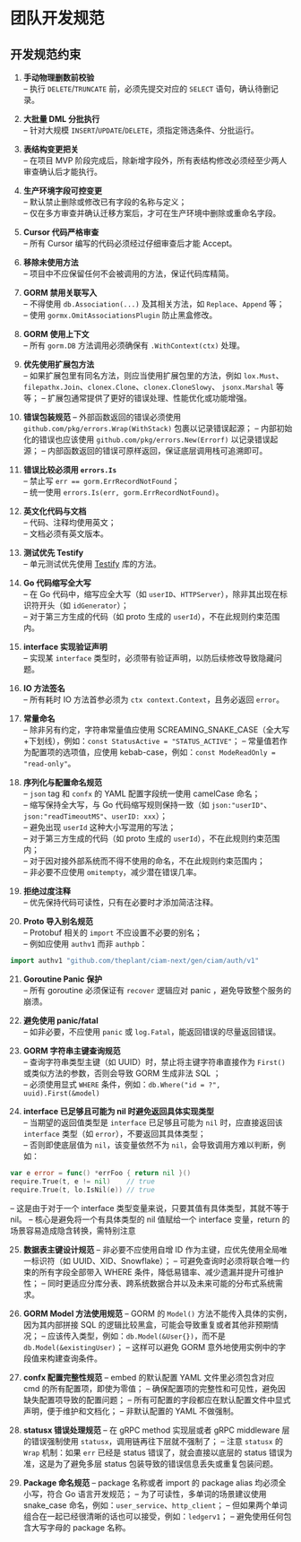# 团队开发规范

## 开发规范约束

1. **手动物理删数前校验**  
   – 执行 `DELETE`/`TRUNCATE` 前，必须先提交对应的 `SELECT` 语句，确认待删记录。

2. **大批量 DML 分批执行**  
   – 针对大规模 `INSERT`/`UPDATE`/`DELETE`，须指定筛选条件、分批运行。

3. **表结构变更把关**  
   – 在项目 MVP 阶段完成后，除新增字段外，所有表结构修改必须经至少两人审查确认后才能执行。

4. **生产环境字段可控变更**  
   – 默认禁止删除或修改已有字段的名称与定义；  
   – 仅在多方审查并确认迁移方案后，才可在生产环境中删除或重命名字段。

5. **Cursor 代码严格审查**  
   – 所有 Cursor 编写的代码必须经过仔细审查后才能 Accept。

6. **移除未使用方法**  
   – 项目中不应保留任何不会被调用的方法，保证代码库精简。

7. **GORM 禁用关联写入**  
   – 不得使用 `db.Association(...)` 及其相关方法，如 `Replace`、`Append` 等；  
   – 使用 `gormx.OmitAssociationsPlugin` 防止黑盒修改。

8. **GORM 使用上下文**  
   – 所有 `gorm.DB` 方法调用必须确保有 `.WithContext(ctx)` 处理。

9. **优先使用扩展包方法**  
   – 如果扩展包里有同名方法，则应当使用扩展包里的方法，例如 `lox.Must`、`filepathx.Join`、`clonex.Clone`、`clonex.CloneSlowy`、 `jsonx.Marshal` 等等；
   – 扩展包通常提供了更好的错误处理、性能优化或功能增强。

10. **错误包装规范**
    – 外部函数返回的错误必须使用 `github.com/pkg/errors.Wrap(WithStack)` 包裹以记录错误起源；
    – 内部初始化的错误也应该使用 `github.com/pkg/errors.New(Errorf)` 以记录错误起源；
    – 内部函数返回的错误可原样返回，保证底层调用栈可追溯即可。

11. **错误比较必须用 `errors.Is`**  
    – 禁止写 `err == gorm.ErrRecordNotFound`；  
    – 统一使用 `errors.Is(err, gorm.ErrRecordNotFound)`。

12. **英文化代码与文档**  
    – 代码、注释均使用英文；  
    – 文档必须有英文版本。

13. **测试优先 Testify**  
    – 单元测试优先使用 [Testify](https://github.com/stretchr/testify) 库的方法。

14. **Go 代码缩写全大写**  
    – 在 Go 代码中，缩写应全大写（如 `userID`、`HTTPServer`），除非其出现在标识符开头（如 `idGenerator`）；  
    – 对于第三方生成的代码（如 proto 生成的 `userId`），不在此规则约束范围内。

15. **interface 实现验证声明**  
    – 实现某 `interface` 类型时，必须带有验证声明，以防后续修改导致隐藏问题。

16. **IO 方法签名**  
    – 所有耗时 IO 方法首参必须为 `ctx context.Context`，且务必返回 `error`。

17. **常量命名**  
    – 除非另有约定，字符串常量值应使用 SCREAMING_SNAKE_CASE（全大写+下划线），例如：`const StatusActive = "STATUS_ACTIVE"`；
    – 常量值若作为配置项的选项值，应使用 kebab-case，例如：`const ModeReadOnly = "read-only"`。

18. **序列化与配置命名规范**  
    – `json` tag 和 `confx` 的 YAML 配置字段统一使用 camelCase 命名；  
    – 缩写保持全大写，与 Go 代码缩写规则保持一致（如 `json:"userID"`、`json:"readTimeoutMS"`、`userID: xxx`）；  
    – 避免出现 `userId` 这种大小写混用的写法；  
    – 对于第三方生成的代码（如 proto 生成的 `userId`），不在此规则约束范围内；  
    – 对于因对接外部系统而不得不使用的命名，不在此规则约束范围内；  
    – 非必要不应使用 `omitempty`，减少潜在错误几率。

19. **拒绝过度注释**  
    – 优先保持代码可读性，只有在必要时才添加简洁注释。

20. **Proto 导入别名规范**  
    – Protobuf 相关的 `import` 不应设置不必要的别名；  
    – 例如应使用 `authv1` 而非 `authpb`：

```go
import authv1 "github.com/theplant/ciam-next/gen/ciam/auth/v1"
```

21. **Goroutine Panic 保护**  
    – 所有 goroutine 必须保证有 `recover` 逻辑应对 panic ，避免导致整个服务的崩溃。

22. **避免使用 panic/fatal**  
    – 如非必要，不应使用 `panic` 或 `log.Fatal`，能返回错误的尽量返回错误。

23. **GORM 字符串主键查询规范**  
    – 查询字符串类型主键（如 UUID）时，禁止将主键字符串直接作为 `First()` 或类似方法的参数，否则会导致 GORM 生成非法 SQL ；  
    – 必须使用显式 `WHERE` 条件，例如：`db.Where("id = ?", uuid).First(&model)`

24. **interface 已足够且可能为 nil 时避免返回具体实现类型**  
    – 当期望的返回值类型是 `interface` 已足够且可能为 `nil` 时，应直接返回该 `interface` 类型（如 `error`），不要返回其具体类型；  
    – 否则即使底层值为 `nil`，该变量依然不为 `nil`，会导致调用方难以判断，例如：

```go
var e error = func() *errFoo { return nil }()
require.True(t, e != nil)    // true
require.True(t, lo.IsNil(e)) // true
```

– 这是由于对于一个 interface 类型变量来说，只要其值有具体类型，其就不等于 nil。
– 核心是避免将一个有具体类型的 nil 值赋给一个 interface 变量，return 的场景容易造成隐含转换，需特别注意

25. **数据表主键设计规范**
    – 非必要不应使用自增 ID 作为主键，应优先使用全局唯一标识符（如 UUID、XID、Snowflake）；
    – 可避免查询时必须将联合唯一约束的所有字段全部带入 WHERE 条件，降低易错率、减少遗漏并提升可维护性；
    – 同时更适应分库分表、跨系统数据合并以及未来可能的分布式系统需求。

26. **GORM Model 方法使用规范**
    – GORM 的 `Model()` 方法不能传入具体的实例，因为其内部拼接 SQL 的逻辑比较黑盒，可能会导致重复或者其他非预期情况；
    – 应该传入类型，例如：`db.Model(&User{})`，而不是 `db.Model(&existingUser)`；
    – 这样可以避免 GORM 意外地使用实例中的字段值来构建查询条件。

27. **confx 配置完整性规范**
    – embed 的默认配置 YAML 文件里必须包含对应 cmd 的所有配置项，即使为零值；
    – 确保配置项的完整性和可见性，避免因缺失配置项导致的配置问题；
    – 所有可配置的字段都应在默认配置文件中显式声明，便于维护和文档化；
    – 非默认配置的 YAML 不做强制。

28. **statusx 错误处理规范**
    – 在 gRPC method 实现层或者 gRPC middleware 层的错误强制使用 `statusx`，调用链再往下层就不强制了；
    – 注意 `statusx` 的 `Wrap` 机制：如果 `err` 已经是 status 错误了，就会直接以底层的 status 错误为准，这是为了避免多层 status 包装导致的错误信息丢失或重复包装问题。

29. **Package 命名规范**
    – package 名称或者 import 的 package alias 均必须全小写，符合 Go 语言开发规范；
    – 为了可读性，多单词的场景建议使用 snake_case 命名，例如：`user_service`、`http_client`；
    – 但如果两个单词组合在一起已经很清晰的话也可以接受，例如：`ledgerv1`；
    – 避免使用任何包含大写字母的 package 名称。
